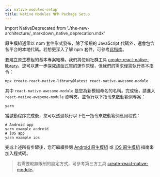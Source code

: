 ```yaml
---
id: native-modules-setup
title: Native Modules NPM Package Setup
---
```


import NativeDeprecated from './the-new-architecture/\_markdown_native_deprecation.mdx'

<NativeDeprecated />

原生模組通常以 npm 套件形式發布，除了常規的 JavaScript 代碼外，還會包含各平台的本地代碼。若想更深入了解 npm 套件，可參考[此指南](https://docs.npmjs.com/packages-and-modules/contributing-packages-to-the-registry)。

要建立原生模組的基本專案結構，我們將使用社群工具 [create-react-native-library](https://github.com/callstack/react-native-builder-bob)。您可以進一步探究該函式庫的運作原理，但我們的需求僅需執行基本指令：

```shell
npx create-react-native-library@latest react-native-awesome-module
```

其中 `react-native-awesome-module` 是您為新模組命名的名稱。完成後，請進入 `react-native-awesome-module` 資料夾，並執行以下指令來啟動範例專案：

```shell
yarn
```

當啟動程序完成後，您可以透過執行以下任一指令來啟動範例應用程式：

```shell
# Android app
yarn example android
# iOS app
yarn example ios
```

完成上述所有步驟後，您可繼續參閱 [Android 原生模組](native-modules-android) 或 [iOS 原生模組](native-modules-ios) 指南來加入程式碼。

> 若需要較無限制的設定方式，可參考第三方工具 [create-react-native-module](https://github.com/brodybits/create-react-native-module)。